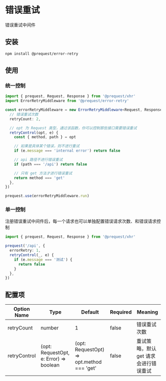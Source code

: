 # 错误重试

错误重试中间件

## 安装

```bash
npm install @prequest/error-retry
```

## 使用

### 统一控制

```ts
import { prequest, Request, Response } from '@prequest/xhr'
import ErrorRetryMiddleware from '@prequest/error-retry'

const errorRetryMiddleware = new ErrorRetryMiddleware<Request, Response>({
  // 错误重试次数
  retryCount: 2,

  // opt 为 Request 类型，通过该函数，你可以控制那些接口需要错误重试
  retryControl(opt, e) {
    const { method, path } = opt

    // 如果是具体某个错误，则不进行重试
    if (e.message === 'internal error') return false

    // api 路径不进行错误重试
    if (path === '/api') return false

    // 只有 get 方法才进行错误重试
    return method === 'get'
  },
})

prequest.use(errorRetryMiddleware.run)
```

### 单一控制

注册错误重试中间件后，每一个请求也可以单独配置错误请求次数、和错误请求控制

```ts
import { prequest, Request, Response } from '@prequest/xhr'

prequest('/api', {
  errorRetry: 1,
  retryControl(_, e) {
    if (e.message === '测试') {
      return false
    }
  },
})
```

## 配置项

| Option Name  | Type                                   | Default                                   | Required | Meaning                               |
| ------------ | -------------------------------------- | ----------------------------------------- | -------- | ------------------------------------- |
| retryCount   | number                                 | 1                                         | false    | 错误重试次数                          |
| retryControl | (opt: RequestOpt, e: Error) => boolean | (opt: RequestOpt) => opt.method === 'get' | false    | 重试策略，默认 get 请求会进行错误重试 |
